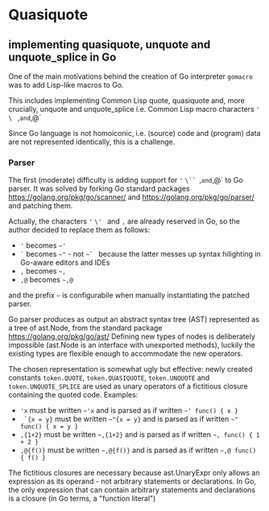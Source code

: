 Quasiquote
==========

implementing quasiquote, unquote and unquote_splice in Go
--------------------------------------------------------

One of the main motivations behind the creation of Go interpreter `gomacro`
was to add Lisp-like macros to Go.

This includes implementing Common Lisp quote, quasiquote and, more crucially,
unquote and unquote_splice i.e. Common Lisp macro characters `'` `\` ` `,` and `,@`

Since Go language is not homoiconic, i.e. (source) code and (program) data
are not represented identically, this is a challenge.

### Parser ###

The first (moderate) difficulty is adding support for `'` `\`` `,` and `,@` to Go parser.
It was solved by forking Go standard packages https://golang.org/pkg/go/scanner/
and https://golang.org/pkg/go/parser/ and patching them.

Actually, the characters `'` `\' ` and `,` are already reserved in Go,
so the author decided to replace them as follows:
* `'`     becomes `~'`
* `` ` `` becomes `~"` - not ``~` `` because the latter messes up syntax hilighting in Go-aware editors and IDEs
* `,`     becomes `~,`
* `,@`    becomes `~,@`

and the prefix `~` is configurabile when manually instantiating the patched parser.

Go parser produces as output an abstract syntax tree (AST) represented as a tree of ast.Node,
from the standard package https://golang.org/pkg/go/ast/
Defining new types of nodes is deliberately impossible (ast.Node is an interface with unexported methods),
luckily the existing types are flexible enough to accommodate the new operators.

The chosen representation is somewhat ugly but effective:
newly created constants `token.QUOTE`, `token.QUASIQUOTE`, `token.UNQUOTE` and `token.UNQUOTE_SPLICE`
are used as unary operators of a fictitious closure containing the quoted code. Examples:
* `'x` must be written `~'x` and is parsed as if written `~' func() { x }`
* `` `{x = y}`` must be written `~"{x = y}` and is parsed as if written `~" func() { x = y }`
* `,{1+2}`  must be written `~,{1+2}` and is parsed as if written `~, func() { 1 + 2 }`
* `,@{f()}` must be written `~,@{f()}` and is parsed as if written `~,@ func() { f() }`

The fictitious closures are necessary because ast.UnaryExpr only allows an expression
as its operand - not arbitrary statements or declarations.
In Go, the only expression that can contain arbitrary statements and declarations is a closure (in Go terms, a "function literal")


